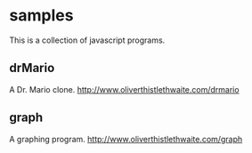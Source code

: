 # samples

This is a collection of javascript programs.

## drMario

A Dr. Mario clone. http://www.oliverthistlethwaite.com/drmario

## graph

A graphing program. http://www.oliverthistlethwaite.com/graph
